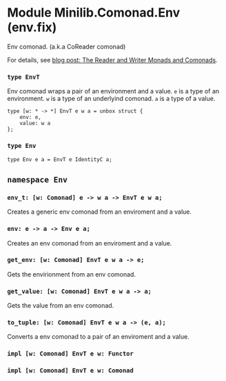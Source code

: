 # Module Minilib.Comonad.Env (env.fix)

Env comonad. (a.k.a CoReader comonad)

For details, see [blog post: The Reader and Writer Monads and Comonads](https://www.olivierverdier.com/posts/2014/12/31/reader-writer-monad-comonad/).

### `type EnvT`

Env comonad wraps a pair of an environment and a value.
`e` is a type of an environment.
`w` is a type of an underlyind comonad.
`a` is a type of a value.

```
type [w: * -> *] EnvT e w a = unbox struct {
    env: e,
    value: w a
};
```
### `type Env`

```
type Env e a = EnvT e IdentityC a;
```
## `namespace Env`

### `env_t: [w: Comonad] e -> w a -> EnvT e w a;`

Creates a generic env comonad from an enviroment and a value.

### `env: e -> a -> Env e a;`

Creates an env comonad from an enviroment and a value.

### `get_env: [w: Comonad] EnvT e w a -> e;`

Gets the envirionment from an env comonad.

### `get_value: [w: Comonad] EnvT e w a -> a;`

Gets the value from an env comonad.

### `to_tuple: [w: Comonad] EnvT e w a -> (e, a);`

Converts a env comonad to a pair of an enviroment and a value.

### `impl [w: Comonad] EnvT e w: Functor`

### `impl [w: Comonad] EnvT e w: Comonad`

